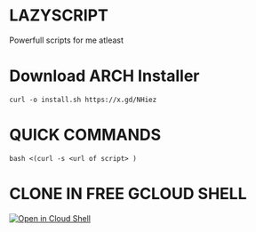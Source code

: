 # LAZYSCRIPT
Powerfull scripts for me atleast

# Download ARCH Installer
```
curl -o install.sh https://x.gd/NHiez
```

# QUICK COMMANDS
```
bash <(curl -s <url of script> )
```

# CLONE IN FREE GCLOUD SHELL
[![Open in Cloud Shell](https://img.shields.io/badge/Google%20Cloud%20Shell-Clone-5391FE?style=for-the-badge&logo=gnu-bash&logoColor=white)](https://ssh.cloud.google.com/cloudshell/editor?cloudshell_git_repo=&shellonly=true)
